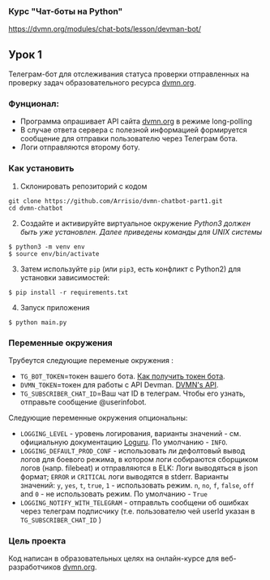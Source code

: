 ### Курс "Чат-боты на Python"
https://dvmn.org/modules/chat-bots/lesson/devman-bot/

## Урок 1
Телеграм-бот для отслеживания статуса проверки отправленных на проверку задач образовательного ресурса [dvmn.org](https://dvmn.org/).

### Фунционал:
* Программа опрашивает API сайта [dvmn.org](https://dvmn.org/) в режиме long-polling
* В случае ответа сервера с полезной информацией формируется сообщение для отправки пользователю через Телеграм бота.
* Логи отправляются второму боту.

### Как установить

1. Склонировать репозиторий с кодом
```
git clone https://github.com/Arrisio/dvmn-chatbot-part1.git
cd dvmn-chatbot
````
2. Создайте и активируйте виртуальное окружение
*Python3 должен быть уже установлен.*
*Далее приведены команды для UNIX системы*
```
$ python3 -m venv env
$ source env/bin/activate

```
3. Затем используйте `pip` (или `pip3`, есть конфликт с Python2) для установки зависимостей:
```
$ pip install -r requirements.txt
```
4. Запуск приложения
```
$ python main.py
```

### Переменные окружения
Трубеутся следующие переменые окружения :
- `TG_BOT_TOKEN`=токен вашего бота. [Как получить токен бота](https://tlgrm.ru/docs/bots).
- `DVMN_TOKEN`=токен для работы с API Devman. [DVMN's API](https://dvmn.org/api/docs/).
- `TG_SUBSCRIBER_CHAT_ID`=Ваш чат ID в телеграм. Чтобы его узнать, отправьте сообщение @userinfobot.

Следующие переменные окружения опциональны:
- `LOGGING_LEVEL` - уровень логирования, варианты значений - см. официальную документацию [Loguru](https://loguru.readthedocs.io/en/stable/api/logger.html). По умолчанию - `INFO`.  
- `LOGGING_DEFAULT_PROD_CONF` - использовать ли дефолтовый вывод логов для боевого режима, в котором логи собираются сборщиком логов (напр. filebeat) и отправляются в ELK: Логи выводяться в json формат; `ERROR` и `CRITICAL` логи выводятся в stderr.
Варианты значений: `y`, `yes`, `t`, `true`, `1` - использовать режим. `n`, `no`, `f`, `false`, `off` and `0` - не использовать режим. По умолчанию - `True`
- `LOGGING_NOTIFY_WITH_TELEGRAM` - отправльть сообщени об ошибках через телеграм подписчику (т.е. пользователю чей userId указан в `TG_SUBSCRIBER_CHAT_ID`  ) 

### Цель проекта

Код написан в образовательных целях на онлайн-курсе для веб-разработчиков [dvmn.org](https://dvmn.org/).